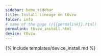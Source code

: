```yaml
---
sidebar: home_sidebar
title: Install Lineage on t6vzw
folder: info
# name of the page (/{{permalink}}.html)
permalink: t6vzw_install.html
device: t6vzw
---
```

{% include templates/device_install.md %}
